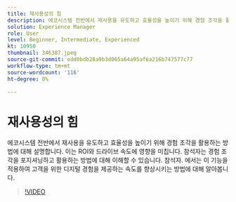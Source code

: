 ```yaml
---
title: 재사용성의 힘
description: 에코시스템 전반에서 재사용을 유도하고 효율성을 높이기 위해 경험 조각을 활용하는 방법에 대해 설명합니다.  이는 ROI와 드라이브 속도에 영향을 미칩니다.  참석자는 경험 조각을 포지셔닝하고 활용하는 방법에 대해 이해할 수 있습니다. 참석자. 에서는 이 기능을 적용하여 고객을 위한 디지털 경험을 제공하는 속도를 향상시키는 방법에 대해 알아봅니다.
solution: Experience Manager
role: User
level: Beginner, Intermediate, Experienced
kt: 10950
thumbnail: 346387.jpeg
source-git-commit: edd0bdb28a9b3d065a64a95af6a216b747577c77
workflow-type: tm+mt
source-wordcount: '116'
ht-degree: 0%

---
```


# 재사용성의 힘

에코시스템 전반에서 재사용을 유도하고 효율성을 높이기 위해 경험 조각을 활용하는 방법에 대해 설명합니다.  이는 ROI와 드라이브 속도에 영향을 미칩니다.  참석자는 경험 조각을 포지셔닝하고 활용하는 방법에 대해 이해할 수 있습니다. 참석자. 에서는 이 기능을 적용하여 고객을 위한 디지털 경험을 제공하는 속도를 향상시키는 방법에 대해 알아봅니다.

>[!VIDEO](https://video.tv.adobe.com/v/346387/?quality=12&learn=on)
